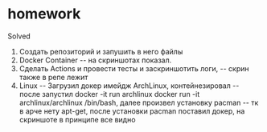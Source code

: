 # homework

Solved
1. Создать репозиторий и запушить в него файлы
2. Docker Container -- на скриншотах показал. 
3. Сделать Actions и провести тесты и заскриншотить логи, -- скрин также в репе лежит
4. Linux -- Загрузил докер имейдж ArchLinux, контейнезировал -- после запустил docker -it run archlinux docker run -it archlinux/archlinux /bin/bash, далее произвел установку pacman -- тк в арче нету apt-get, после установки pacman поставил докер, на скриншоте в принципе все видно



